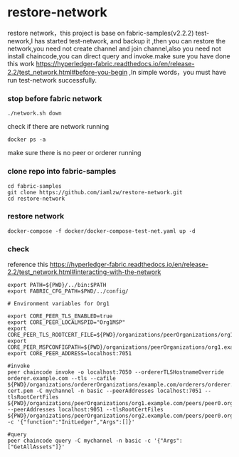 # restore-network
restore network，this project is base on fabric-samples(v2.2.2) test-nework,I has started test-network, and backup it ,then you can restore the network,you need not create channel and join channel,also you need not install chaincode,you can direct query and invoke.make sure you have done this work https://hyperledger-fabric.readthedocs.io/en/release-2.2/test_network.html#before-you-begin ,In simple words，you must have run test-network successfully.

### stop before fabric network

```
./network.sh down
```

check if there are network running
```
docker ps -a 
```
make sure there is no peer or orderer running

### clone repo into fabric-samples
```
cd fabric-samples
git clone https://github.com/iamlzw/restore-network.git
cd restore-network
```

### restore network
```
docker-compose -f docker/docker-compose-test-net.yaml up -d
```
### check
reference this https://hyperledger-fabric.readthedocs.io/en/release-2.2/test_network.html#interacting-with-the-network
```
export PATH=${PWD}/../bin:$PATH
export FABRIC_CFG_PATH=$PWD/../config/

# Environment variables for Org1

export CORE_PEER_TLS_ENABLED=true
export CORE_PEER_LOCALMSPID="Org1MSP"
export CORE_PEER_TLS_ROOTCERT_FILE=${PWD}/organizations/peerOrganizations/org1.example.com/peers/peer0.org1.example.com/tls/ca.crt
export CORE_PEER_MSPCONFIGPATH=${PWD}/organizations/peerOrganizations/org1.example.com/users/Admin@org1.example.com/msp
export CORE_PEER_ADDRESS=localhost:7051

#invoke
peer chaincode invoke -o localhost:7050 --ordererTLSHostnameOverride orderer.example.com --tls --cafile ${PWD}/organizations/ordererOrganizations/example.com/orderers/orderer.example.com/msp/tlscacerts/tlsca.example.com-cert.pem -C mychannel -n basic --peerAddresses localhost:7051 --tlsRootCertFiles ${PWD}/organizations/peerOrganizations/org1.example.com/peers/peer0.org1.example.com/tls/ca.crt --peerAddresses localhost:9051 --tlsRootCertFiles ${PWD}/organizations/peerOrganizations/org2.example.com/peers/peer0.org2.example.com/tls/ca.crt -c '{"function":"InitLedger","Args":[]}'

#query
peer chaincode query -C mychannel -n basic -c '{"Args":["GetAllAssets"]}'


